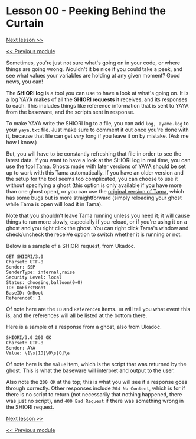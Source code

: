 # Lesson 00 - Peeking Behind the Curtain

[Next lesson >>](https://github.com/Zichqec/YAYA_Fundamentals/blob/main/Module%2011%20-%20Debugging/01%20-%20LOGGING.md)

[<< Previous module](https://github.com/Zichqec/YAYA_Fundamentals/blob/main/Module%2010%20-%20YAYA%20Libraries/01%20-%20YAYA%20as%20Other%20Things.md)

Sometimes, you're just not sure what's going on in your code, or where things are going wrong. Wouldn't it be nice if you could take a peek, and see what values your variables are holding at any given moment? Good news, you can!

The **SHIORI log** is a tool you can use to have a look at what's going on. It is a log YAYA makes of all the **SHIORI requests** it receives, and its responses to each. This includes things like reference information that is sent to YAYA from the baseware, and the scripts sent in response.

To make YAYA write the SHIORI log to a file, you can add `log, ayame.log` to your `yaya.txt` file. Just make sure to comment it out once you're done with it, because that file can get *very* long if you leave it on by mistake. (Ask me how I know.)

But, you will have to be constantly refreshing that file in order to see the latest data. If you want to have a look at the SHIORI log in real time, you can use the tool [Tama](https://github.com/YAYA-shiori/tama). Ghosts made with later versions of YAYA should be set up to work with this Tama automatically. If you have an older version and the setup for the tool seems too complicated, you can choose to use it without specifying a ghost (this option is only available if you have more than one ghost open), or you can use the [original version of Tama](http://umeici.onjn.jp/files/tama_v1p1.zip), which has some bugs but is more straightforward (simply reloading your ghost while Tama is open will load it in Tama).

Note that you shouldn't leave Tama running unless you need it; it will cause things to run more slowly, especially if you reload, or if you're using it on a ghost and you right click the ghost. You can right click Tama's window and check/uncheck the receiVe option to switch whether it is running or not.

Below is a sample of a SHIORI request, from Ukadoc.

```
GET SHIORI/3.0
Charset: UTF-8
Sender: SSP
SenderType: internal,raise
Security Level: local
Status: choosing,balloon(0=0)
ID: OnFirstBoot
BaseID: OnBoot
Reference0: 1
```

Of note here are the `ID` and `Reference0` items. `ID` will tell you what event this is, and the references will all be listed at the bottom there.

Here is a sample of a response from a ghost, also from Ukadoc.

```
SHIORI/3.0 200 OK
Charset: UTF-8
Sender: AYA
Value: \1\s[10]\0\s[0]\e
```

Of note here is the `Value` item, which is the script that was returned by the ghost. This is what the baseware will interpret and output to the user.

Also note the `200 OK` at the top; this is what you will see if a response goes through correctly. Other responses include `204 No Content`, which is for if there is no script to return (not necessarily that nothing happened, there was just no script), and `400 Bad Request` if there was something wrong in the SHIORI request.

[Next lesson >>](https://github.com/Zichqec/YAYA_Fundamentals/blob/main/Module%2011%20-%20Debugging/01%20-%20LOGGING.md)

[<< Previous module](https://github.com/Zichqec/YAYA_Fundamentals/blob/main/Module%2010%20-%20YAYA%20Libraries/01%20-%20YAYA%20as%20Other%20Things.md)